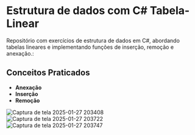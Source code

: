 # Estrutura de dados com C# Tabela-Linear

Repositório com exercícios de estrutura de dados em C#, abordando tabelas lineares e implementando funções de inserção, remoção e anexação.:

## Conceitos Praticados

- **Anexação**
- **Inserção**
- **Remoção**

![Captura de tela 2025-01-27 203408](https://github.com/user-attachments/assets/b6dd4888-0155-4828-a6da-8c9eadfb13dd)
![Captura de tela 2025-01-27 203722](https://github.com/user-attachments/assets/af6d29bc-cadd-424f-8dea-4a5ad433420e)
![Captura de tela 2025-01-27 203747](https://github.com/user-attachments/assets/610220ff-34b0-4837-ba2f-6736e9940fd5)
